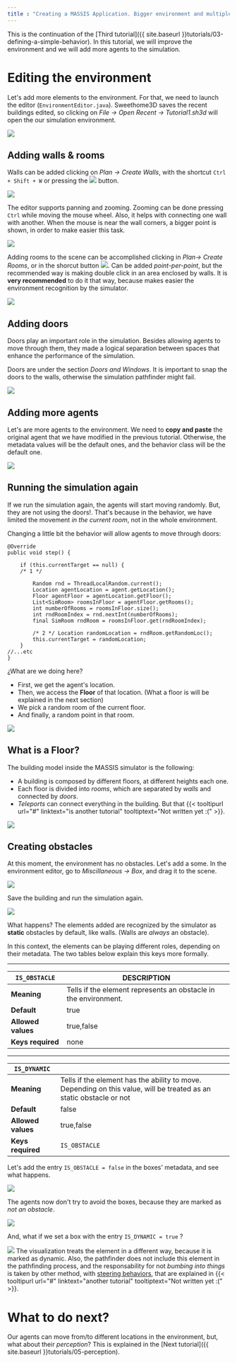 ```yaml
---
title : "Creating a MASSIS Application. Bigger environment and multiple agents"
---
```


This is the continuation of the [Third tutorial]({{ site.baseurl }}tutorials/03-defining-a-simple-behavior). In this tutorial, we will improve the environment and we will add more agents to the simulation.


# Editing the environment

Let's add more elements to the environment. For that, we need to launch the editor (`EnvironmentEditor.java`).
Sweethome3D saves the recent buildings edited, so clicking on _File -> Open Recent -> Tutorial1.sh3d_ will open the our simulation environment.

![](http://i.imgur.com/5JPhrUn.gif)

## Adding walls & rooms

Walls can be added clicking on _Plan -> Create Walls_, with the shortcut `Ctrl + Shift + W` or pressing the ![](http://i.imgur.com/bc5HLBQ.png) button.

![](http://i.imgur.com/42HAACQ.gif)

The editor supports panning and zooming. Zooming can be done pressing `Ctrl` while moving the mouse wheel. Also, it helps with connecting one wall with another. When the mouse is near the wall corners, a bigger point is shown, in order to make easier this task.

![](http://i.imgur.com/ig7DusU.gif)

Adding rooms to the scene can be accomplished clicking in _Plan-> Create Rooms_, or in the shorcut button
![](http://i.imgur.com/vOnfWjk.png). Can be added _point-per-point_, but the recommended way is making double click in an area enclosed by walls. It is **very recommended** to do it that way, because makes easier the environment recognition by the simulator.

![](http://i.imgur.com/busq3sch.gif)

## Adding doors

Doors play an important role in the simulation. Besides allowing agents to move through them, they made a logical separation between spaces that enhance the performance of the simulation.

Doors are under the section _Doors and Windows_. It is important to snap the doors to the walls, otherwise the simulation pathfinder might fail.

![](http://i.imgur.com/dzvD847.gif)

## Adding more agents

Let's are more agents to the environment. We need to **copy and paste** the original agent that we have modified in the previous tutorial. Otherwise, the metadata values will be the default ones, and the behavior class will be the default one.

![](http://i.imgur.com/vriBsoA.gif)


## Running the simulation again

If we run the simulation again, the agents will start moving randomly. But, they are not using the doors!. That's because in the behavior, we have limited the movement _in the current room_, not in the whole environment.

Changing a little bit the behavior will allow agents to move through doors:

    @Override
    public void step() {

        if (this.currentTarget == null) {
        /* 1 */

            Random rnd = ThreadLocalRandom.current();
            Location agentLocation = agent.getLocation();
            Floor agentFloor = agentLocation.getFloor();
            List<SimRoom> roomsInFloor = agentFloor.getRooms();
            int numberOfRooms = roomsInFloor.size();
            int rndRoomIndex = rnd.nextInt(numberOfRooms);
            final SimRoom rndRoom = roomsInFloor.get(rndRoomIndex);

            /* 2 */ Location randomLocation = rndRoom.getRandomLoc();
            this.currentTarget = randomLocation;
        }
    //...etc
    }

¿What are we doing here?

- First, we get the agent's location.
- Then, we access the **Floor** of that location. (What a floor is will be explained in the next section)
- We pick a random room of the current floor.
- And finally, a random point in that room.

![](http://i.imgur.com/w5GfLJT.gif)

## What is a Floor?

The building model inside the MASSIS simulator is the following:

- A building is composed by different floors, at different heights each one.
- Each floor is divided into _rooms_, which are separated by _walls_ and connected by _doors_.
- _Teleports_ can connect everything in the building. But that {{< tooltipurl url="#" linktext="is another tutorial" tooltiptext="Not written yet :(" >}}.

![](http://i.imgur.com/HRzd8cD.png)

## Creating obstacles

At this moment, the environment has no obstacles. Let's add a some. In the environment editor, go to _Miscillaneous -> Box_, and drag it to the scene.

![](http://i.imgur.com/oIAeeED.gif)

Save the building and run the simulation again.

![](http://i.imgur.com/SCqpt8D.gif)

What happens? The elements added are recognized by the simulator as **static** obstacles by default, like walls. (Walls are _always_ an obstacle).

In this context, the elements can be playing different roles, depending on their metadata. The two tables below explain this keys more formally.

- - -

| `IS_OBSTACLE`      |  DESCRIPTION                                                    |
|--------------------|-----------------------------------------------------------------|
| **Meaning**        | Tells if the element represents an obstacle in the environment. |
| **Default**        | true                                                            |
| **Allowed values** | true,false                                                      |
| **Keys required**  | none                                                            |

- - -

| `IS_DYNAMIC`       |                                                                                                                     |
|--------------------|---------------------------------------------------------------------------------------------------------------------|
| **Meaning**        | Tells if the element has the ability to move. Depending on this value, will be treated as an static obstacle or not |
| **Default**        | false                                                                                                               |
| **Allowed values** | true,false                                                                                                          |
| **Keys required**  | `IS_OBSTACLE`                                                                                                       |


Let's add the entry `IS_OBSTACLE = false` in the boxes' metadata, and see what happens.

![](http://i.imgur.com/mvnnlmv.gif)

The agents now don't try to avoid the boxes, because they are marked as _not an obstacle_.

![](http://i.imgur.com/OjLZ6QT.gif)

And, what if we set a box with the entry `IS_DYNAMIC = true` ?

![](http://i.imgur.com/1nLgQ66.gif)
The visualization treats the element in a different way, because it is marked as dynamic. Also, the pathfinder does not include this element in the pathfinding process, and the responsability for not _bumbing into things_ is taken by other method, with [steering behaviors](http://www.red3d.com/cwr/steer/), that are explained in  {{< tooltipurl url="#" linktext="another tutorial" tooltiptext="Not written yet :(" >}}.


# What to do next?

Our agents can move from/to different locations in the environment, but, what about their _perception_? This is explained in the [Next tutorial]({{ site.baseurl }}tutorials/05-perception).




